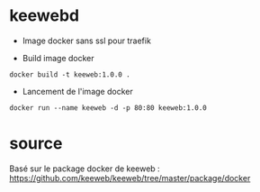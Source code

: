 # keewebd

+ Image docker sans ssl pour traefik

+ Build image docker
```
docker build -t keeweb:1.0.0 .
```

+ Lancement de l'image docker
```
docker run --name keeweb -d -p 80:80 keeweb:1.0.0
```

# source 

Basé sur le package docker de keeweb : https://github.com/keeweb/keeweb/tree/master/package/docker
